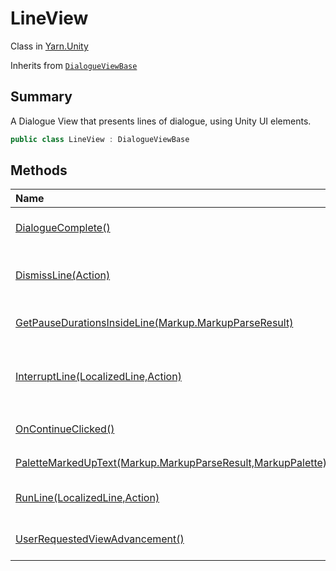 # LineView

Class in [Yarn.Unity](/api/csharp/yarn.unity.md)

Inherits from [`DialogueViewBase`](/api/csharp/yarn.unity.dialogueviewbase.md)

## Summary


A Dialogue View that presents lines of dialogue, using Unity UI
elements.


```csharp
public class LineView : DialogueViewBase
```

## Methods

|Name|Description|
|:---|:---|
|[DialogueComplete()](/api/csharp/yarn.unity.lineview.dialoguecomplete.md)|Called by the  <a href="yarn.unity.dialoguerunner.md">DialogueRunner</a>  to signal that the dialogue has ended, and no more lines will be delivered.|
|[DismissLine(Action)](/api/csharp/yarn.unity.lineview.dismissline.md)|Called by the  <a href="yarn.unity.dialoguerunner.md">DialogueRunner</a>  to signal that the view should dismiss its current line from display, and clean up.|
|[GetPauseDurationsInsideLine(Markup.MarkupParseResult)](/api/csharp/yarn.unity.lineview.getpausedurationsinsideline.md)|Creates a stack of typewriter pauses to use to temporarily halt the typewriter effect.|
|[InterruptLine(LocalizedLine,Action)](/api/csharp/yarn.unity.lineview.interruptline.md)|Called by the  <a href="yarn.unity.dialoguerunner.md">DialogueRunner</a>  to signal that a line has been interrupted, and that the Dialogue View should finish presenting its line as quickly as possible.|
|[OnContinueClicked()](/api/csharp/yarn.unity.lineview.oncontinueclicked.md)|Called when the  <code>Yarn.Unity.LineView.continueButton</code>  is clicked.|
|[PaletteMarkedUpText(Markup.MarkupParseResult,MarkupPalette)](/api/csharp/yarn.unity.lineview.palettemarkeduptext.md)|Applies the  <code>palette</code>  to the line based on it's markup.|
|[RunLine(LocalizedLine,Action)](/api/csharp/yarn.unity.lineview.runline.md)|Called by the  <a href="yarn.unity.dialoguerunner.md">DialogueRunner</a>  to signal that a line should be displayed to the user.|
|[UserRequestedViewAdvancement()](/api/csharp/yarn.unity.lineview.userrequestedviewadvancement.md)|Called by  <a href="yarn.unity.dialogueadvanceinput.md">DialogueAdvanceInput</a>  to signal that the user has requested that the dialogue advance.|

